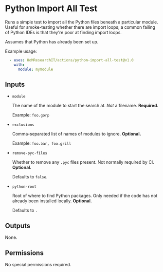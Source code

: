 # Python Import All Test

Runs a simple test to import all the Python files beneath a particular module.
Useful for smoke-testing whether there are import loops;
a common failing of Python IDEs is that they're poor at finding import loops.

Assumes that Python has already been set up.

Example usage:
```yml
  - uses: UoMResearchIT/actions/python-import-all-test@v1.0
    with:
      module: mymodule
```

## Inputs

* `module`

  The name of the module to start the search at. _Not_ a filename.  **Required.**

  Example: `foo.gorp`

* `exclusions`

  Comma-separated list of names of modules to ignore. **Optional.**

  Example: `foo.bar, foo.grill`

* `remove-pyc-files`

  Whether to remove any `.pyc` files present. Not normally required by CI. **Optional.**

  Defaults to `false`.

* `python-root`

  Root of where to find Python packages.
  Only needed if the code has not already been installed locally. **Optional.**

  Defaults to `.`

## Outputs
None.

## Permissions
No special permissions required.
